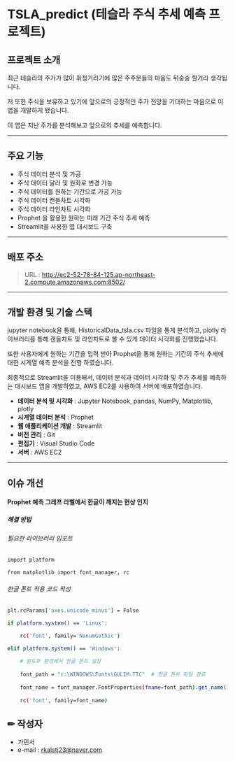 # **TSLA_predict (테슬라 주식 추세 예측 프로젝트)**


## 프로젝트 소개
최근 테슬라의 주가가 많이 휘청거리기에 많은 주주분들의 마음도 뒤숭숭 할거라 생각됩니다.

저 또한 주식을 보유하고 있기에 앞으로의 긍정적인 주가 전망을 기대하는 마음으로 이 앱을 개발하게 됐습니다.

이 앱은 지난 주가를 분석해보고 앞으로의 추세를 예측합니다.


------
## 주요 기능

- 주식 데이터 분석 및 가공
- 주식 데이터 달러 및 원화로 변경 가능
- 주식 데이터를 원하는 기간으로 가공 가능
- 주식 데이터 캔들차트 시각화
- 주식 데이터 라인차트 시각화
- Prophet 을 활용한 원하는 미래 기간 주식 추세 예측
- Streamlit을 사용한 앱 대시보드 구축

------
## 배포 주소

> URL : <http://ec2-52-78-84-125.ap-northeast-2.compute.amazonaws.com:8502/>

------
## 개발 환경 및 기술 스택

jupyter notebook을 통해, HistoricalData_tsla.csv 파일을 통계 분석하고, plotly 라이브러리를 통해 캔들차트 및 라인차트로 볼 수 있게 데이터 시각화를 진행했습니다.

또한 사용자에게 원하는 기간을 입력 받아 Prophet을 통해 원하는 기간의 주식 추세에 대한 시계열 예측 분석을 진행 하였습니다.

최종적으로 Streamlit을 이용해서, 데이터 분석과 데이터 시각화 및 주가 추세를 예측하는 대시보드 앱을 개발하였고, AWS EC2를 사용하여 서버에 배포하였습니다.

- **데이터 분석 및 시각화** : Jupyter Notebook, pandas, NumPy, Matplotlib, plotly
- **시계열 데이터 분석** : Prophet
- **웹 애플리케이션 개발** : Streamlit
- **버전 관리** : Git
- **편집기** : Visual Studio Code
- **서버** : AWS EC2

------
## 이슈 개선
#### Prophet 예측 그래프 라벨에서 한글이 깨지는 현상 인지

##### 해결 방법

###### 필요한 라이브러리 임포트
```bash
import platform

from matplotlib import font_manager, rc
```

###### 한글 폰트 적용 코드 작성
```bash
plt.rcParams['axes.unicode_minus'] = False

if platform.system() == 'Linux':

    rc('font', family='NanumGothic')
    
elif platform.system() == 'Windows':

    # 윈도우 환경에서 한글 폰트 설정
    
    font_path = "c:\WINDOWS\Fonts\GULIM.TTC"  # 한글 폰트 파일 경로
    
    font_name = font_manager.FontProperties(fname=font_path).get_name()
    
    rc('font', family=font_name)
```
## ✏ 작성자
- 가민서
- e-mail : rkalstj23@naver.com
